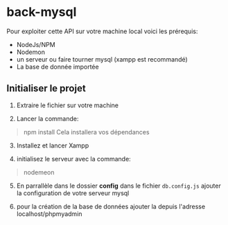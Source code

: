 # back-mysql

Pour exploiter cette API sur votre machine local voici les prérequis:
- NodeJs/NPM
- Nodemon
- un serveur ou faire tourner mysql (xampp est recommandé)
- La base de donnée importée

## Initialiser le projet

1. Extraire le fichier sur votre machine

2. Lancer la commande:
> npm install
Cela installera vos dépendances

3. Installez et lancer Xampp

4. initialisez le serveur avec la commande:
> nodemeon

5. En parrallèle dans le dossier **config** dans le fichier `db.config.js` ajouter la configuration de votre serveur mysql

6. pour la création de la base de données ajouter la depuis l'adresse localhost/phpmyadmin
